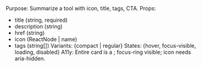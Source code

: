 ## <ToolCard>
Purpose: Summarize a tool with icon, title, tags, CTA.
Props:
- title (string, required)
- description (string)
- href (string)
- icon (ReactNode | name)
- tags (string[])
Variants: {compact | regular}
States: {hover, focus-visible, loading, disabled}
A11y: Entire card is a <a>; focus-ring visible; icon needs aria-hidden.